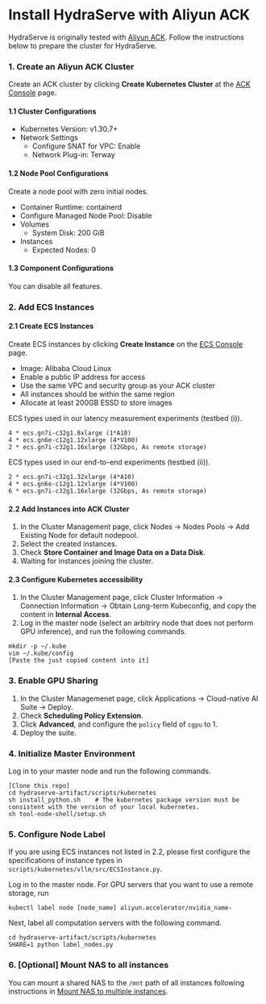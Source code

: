 # Install HydraServe with Aliyun ACK

HydraServe is originally tested with [Aliyun ACK](https://www.alibabacloud.com/en/product/kubernetes?_p_lc=1). Follow the instructions below to prepare the cluster for HydraServe.

### 1. Create an Aliyun ACK Cluster

Create an ACK cluster by clicking **Create Kubernetes Cluster** at the [ACK Console](https://cs.console.aliyun.com/?#/k8s/cluster/list) page.

#### 1.1 Cluster Configurations

- Kubernetes Version: v1.30.7+
- Network Settings
  - Configure SNAT for VPC: Enable
  - Network Plug-in: Terway

#### 1.2 Node Pool Configurations

Create a node pool with zero initial nodes.
- Container Runtime: containerd
- Configure Managed Node Pool: Disable
- Volumes
  - System Disk: 200 GiB
- Instances
  - Expected Nodes: 0

#### 1.3 Component Configurations

You can disable all features.

### 2. Add ECS Instances

#### 2.1 Create ECS Instances

Create ECS instances by clicking **Create Instance** on the [ECS Console](https://ecs.console.aliyun.com/home#/) page.
- Image: Alibaba Cloud Linux
- Enable a public IP address for access
- Use the same VPC and security group as your ACK cluster
- All instances should be within the same region
- Allocate at least 200GB ESSD to store images

ECS types used in our latency measurement experiments (testbed (i)).

```
4 * ecs.gn7i-c32g1.8xlarge (1*A10)
4 * ecs.gn6e-c12g1.12xlarge (4*V100)
2 * ecs.gn7i-c32g1.16xlarge (32Gbps, As remote storage)
```

ECS types used in our end-to-end experiments (testbed (ii)).

```
2 * ecs.gn7i-c32g1.32xlarge (4*A10)
4 * ecs.gn6e-c12g1.12xlarge (4*V100)
6 * ecs.gn7i-c32g1.16xlarge (32Gbps, As remote storage)
```

#### 2.2 Add Instances into ACK Cluster

1. In the Cluster Management page, click Nodes -> Nodes Pools -> Add Existing Node for default nodepool.
2. Select the created instances.
3. Check **Store Container and Image Data on a Data Disk**.
4. Waiting for instances joining the cluster.

#### 2.3 Configure Kubernetes accessibility

1. In the Cluster Management page, click Cluster Information -> Connection Information -> Obtain Long-term Kubeconfig, and copy the content in **Internal Access**.
2. Log in the master node (select an arbitriry node that does not perform GPU inference), and run the following commands.
```
mkdir -p ~/.kube
vim ~/.kube/config
[Paste the just copied content into it]
```

### 3. Enable GPU Sharing

1. In the Cluster Managemenet page, click Applications -> Cloud-native AI Suite -> Deploy.
2. Check **Scheduling Policy Extension**.
3. Click **Advanced**, and configure the `policy` field of `cgpu` to 1.
4. Deploy the suite.

### 4. Initialize Master Environment

Log in to your master node and run the following commands.
```
[Clone this repo]
cd hydraserve-artifact/scripts/kubernetes
sh install_python.sh    # The kubernetes package version must be consistent with the version of your local kubernetes.
sh tool-node-shell/setup.sh
```
### 5. Configure Node Label
   
If you are using ECS instances not listed in 2.2, please first configure the specifications of instance types in `scripts/kubernetes/vllm/src/ECSInstance.py`.

Log in to the master node.
For GPU servers that you want to use a remote storage, run
```
kubectl label node [node_name] aliyun.accelerator/nvidia_name-
```

Next, label all computation servers with the following command.
```
cd hydraserve-artifact/scripts/kubernetes
SHARE=1 python label_nodes.py
```

### 6. [Optional] Mount NAS to all instances

You can mount a shared NAS to the `/mnt` path of all instances following instructions in [Mount NAS to multiple instances](https://help.aliyun.com/zh/nas/user-guide/mount-a-nas-file-system-on-multiple-ecs-instances-at-the-same-time?spm=5176.nas_overview.help.dexternal.51cf217dfzlsrW).